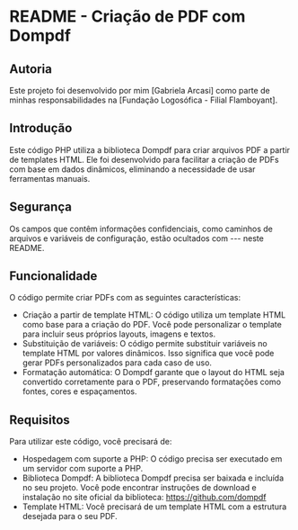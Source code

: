 # README - Criação de PDF com Dompdf

## Autoria

Este projeto foi desenvolvido por mim [Gabriela Arcasi] como parte de minhas responsabilidades na [Fundação Logosófica - Filial Flamboyant].

## Introdução

Este código PHP utiliza a biblioteca Dompdf para criar arquivos PDF a partir de templates HTML. Ele foi desenvolvido para facilitar a criação de PDFs com base em dados dinâmicos, eliminando a necessidade de usar ferramentas manuais.

## Segurança

Os campos que contêm informações confidenciais, como caminhos de arquivos e variáveis de configuração, estão ocultados com --- neste README.

## Funcionalidade

O código permite criar PDFs com as seguintes características:

- Criação a partir de template HTML: O código utiliza um template HTML como base para a criação do PDF. Você pode personalizar o template para incluir seus próprios layouts, imagens e textos.
- Substituição de variáveis: O código permite substituir variáveis no template HTML por valores dinâmicos. Isso significa que você pode gerar PDFs personalizados para cada caso de uso.
- Formatação automática: O Dompdf garante que o layout do HTML seja convertido corretamente para o PDF, preservando formatações como fontes, cores e espaçamentos.

## Requisitos

Para utilizar este código, você precisará de:

- Hospedagem com suporte a PHP: O código precisa ser executado em um servidor com suporte a PHP.
- Biblioteca Dompdf: A biblioteca Dompdf precisa ser baixada e incluída no seu projeto. Você pode encontrar instruções de download e instalação no site oficial da biblioteca: https://github.com/dompdf
- Template HTML: Você precisará de um template HTML com a estrutura desejada para o seu PDF.
